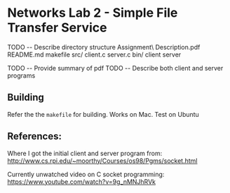 # Networks Lab 2 - Simple File Transfer Service

TODO -- Describe directory structure
  Assignment\ Description.pdf
  README.md
  makefile
  src/
    client.c
    server.c
  bin/
    client
    server
  
TODO -- Provide summary of pdf
TODO -- Describe both client and server programs

## Building

Refer the the `makefile` for building.
Works on Mac. Test on Ubuntu

## References:

Where I got the initial client and server program from:
http://www.cs.rpi.edu/~moorthy/Courses/os98/Pgms/socket.html

Currently unwatched video on C socket programming:
https://www.youtube.com/watch?v=9g_nMNJhRVk
